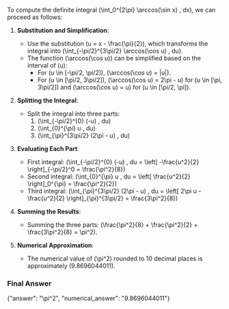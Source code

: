 To compute the definite integral \(\int_0^{2\pi} \arccos(\sin x) \, dx\), we can proceed as follows:

1. **Substitution and Simplification**:
   - Use the substitution \(u = x - \frac{\pi}{2}\), which transforms the integral into \(\int_{-\pi/2}^{3\pi/2} \arccos(\cos u) \, du\).
   - The function \(\arccos(\cos u)\) can be simplified based on the interval of \(u\):
     - For \(u \in [-\pi/2, \pi/2]\), \(\arccos(\cos u) = |u|\).
     - For \(u \in [\pi/2, 3\pi/2]\), \(\arccos(\cos u) = 2\pi - u\) for \(u \in [\pi, 3\pi/2]\) and \(\arccos(\cos u) = u\) for \(u \in [\pi/2, \pi]\).

2. **Splitting the Integral**:
   - Split the integral into three parts:
     1. \(\int_{-\pi/2}^{0} (-u) \, du\)
     2. \(\int_{0}^{\pi} u \, du\)
     3. \(\int_{\pi}^{3\pi/2} (2\pi - u) \, du\)

3. **Evaluating Each Part**:
   - First integral: \(\int_{-\pi/2}^{0} (-u) \, du = \left[ -\frac{u^2}{2} \right]_{-\pi/2}^0 = \frac{\pi^2}{8}\)
   - Second integral: \(\int_{0}^{\pi} u \, du = \left[ \frac{u^2}{2} \right]_0^{\pi} = \frac{\pi^2}{2}\)
   - Third integral: \(\int_{\pi}^{3\pi/2} (2\pi - u) \, du = \left[ 2\pi u - \frac{u^2}{2} \right]_{\pi}^{3\pi/2} = \frac{3\pi^2}{8}\)

4. **Summing the Results**:
   - Summing the three parts: \(\frac{\pi^2}{8} + \frac{\pi^2}{2} + \frac{3\pi^2}{8} = \pi^2\).

5. **Numerical Approximation**:
   - The numerical value of \(\pi^2\) rounded to 10 decimal places is approximately \(9.8696044011\).

### Final Answer
{"answer": "\\pi^2", "numerical_answer": "9.8696044011"}